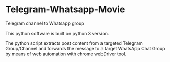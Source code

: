 # Telegram-Whatsapp-Movie

Telegram channel to Whatsapp group

This python software is built on python 3 version. 

The python script extracts post content from a targeted Telegram Group/Channel and forwards the message to a target WhatsApp Chat Group by means of web automation with chrome webDriver tool.
